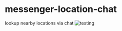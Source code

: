 # messenger-location-chat
lookup nearby locations via chat
![testing](https://raw.githubusercontent.com/Denteyon/messenger-location-chat/master/test.gif)
